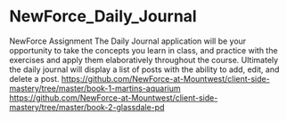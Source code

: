# NewForce_Daily_Journal
NewForce Assignment
The Daily Journal application will be your opportunity to take the concepts you learn in class, and practice with the exercises and apply them elaboratively throughout the course.
Ultimately the daily journal will display a list of posts with the ability to add, edit, and delete a post.
https://github.com/NewForce-at-Mountwest/client-side-mastery/tree/master/book-1-martins-aquarium
https://github.com/NewForce-at-Mountwest/client-side-mastery/tree/master/book-2-glassdale-pd
